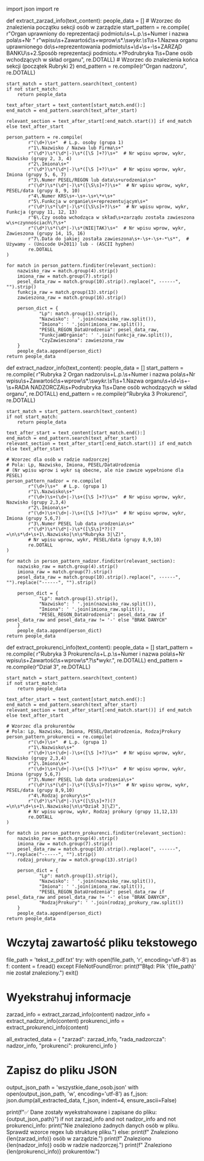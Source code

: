 import json
import re


def extract_zarzad_info(text_content):
    people_data = []
    # Wzorzec do znalezienia początku sekcji osób w zarządzie
    start_pattern = re.compile(
            r"Organ uprawniony do reprezentacji podmiotu\s+L\.p\.\s+Numer i nazwa pola\s+Nr "
            r"wpisu\s+Zawartość\s+wprow\s*\.\s*wykr\.\s*1\s+1\.Nazwa organu uprawnionego do\s+reprezentowania podmiotu\s+\d+\s+-\s+ZARZĄD BANKU\s+2\.Sposób reprezentacji podmiotu.*?Podrubryka 1\s+Dane osób wchodzących w skład organu",
            re.DOTALL)
    # Wzorzec do znalezienia końca sekcji (początek Rubryki 2)
    end_pattern = re.compile(r"Organ nadzoru", re.DOTALL)

    start_match = start_pattern.search(text_content)
    if not start_match:
        return people_data

    text_after_start = text_content[start_match.end():]
    end_match = end_pattern.search(text_after_start)

    relevant_section = text_after_start[:end_match.start()] if end_match else text_after_start

    person_pattern = re.compile(
            r"(\d+)\s+"  # L.p. osoby (grupa 1)
            r"1\.Nazwisko / Nazwa lub Firma\s+"
            r"(\d*)\s*(\d*|-)\s*([\S ]+?)\s+"  # Nr wpisu wprow, wykr, Nazwisko (grupy 2, 3, 4)
            r"2\.Imiona\s+"
            r"(\d*)\s*(\d*|-)\s*([\S ]+?)\s+"  # Nr wpisu wprow, wykr, Imiona (grupy 5, 6, 7)
            r"3\.Numer PESEL/REGON lub data\s+urodzenia\s+"
            r"(\d*)\s*(\d*|-)\s*([\S\s]+?)\s+"  # Nr wpisu wprow, wykr, PESEL/data (grupy 8, 9, 10)
            r"4\.Numer KRS\s+-\s+-\s+\*+\s+"
            r"5\.Funkcja w organie\s+reprezentującym\s+"
            r"(\d*)\s*(\d*|-)\s*([\S\s]+?)\s+"  # Nr wpisu wprow, wykr, Funkcja (grupy 11, 12, 13)
            r"6\.Czy osoba wchodząca w skład\s+zarządu została zawieszona w\s+czynnościach\?\s+"
            r"(\d*)\s*(\d*|-)\s*(NIE|TAK)\s+"  # Nr wpisu wprow, wykr, Zawieszona (grupy 14, 15, 16)
            r"7\.Data do jakiej została zawieszona\s+-\s+-\s+‑*\s*",  # Używamy ‑ (Unicode U+2011) lub - (ASCII hyphen)
            re.DOTALL
    )

    for match in person_pattern.finditer(relevant_section):
        nazwisko_raw = match.group(4).strip()
        imiona_raw = match.group(7).strip()
        pesel_data_raw = match.group(10).strip().replace(", ------", "").strip()
        funkcja_raw = match.group(13).strip()
        zawieszona_raw = match.group(16).strip()

        person_dict = {
                "Lp": match.group(1).strip(),
                "Nazwisko": ' '.join(nazwisko_raw.split()),
                "Imiona": ' '.join(imiona_raw.split()),
                "PESEL_REGON_DataUrodzenia": pesel_data_raw,
                "FunkcjaWOrganie": ' '.join(funkcja_raw.split()),
                "CzyZawieszona": zawieszona_raw
        }
        people_data.append(person_dict)
    return people_data


def extract_nadzor_info(text_content):
    people_data = []
    start_pattern = re.compile(
            r"Rubryka 2 Organ nadzoru\s+L\.p\.\s+Numer i nazwa pola\s+Nr wpisu\s+Zawartość\s+wprow\s*\.\s*wykr\.\s*1\s+1\.Nazwa organu\s+\d+\s+-\s+RADA NADZORCZA\s+Podrubryka 1\s+Dane osób wchodzących w skład organu",
            re.DOTALL)
    end_pattern = re.compile(r"Rubryka 3 Prokurenci", re.DOTALL)

    start_match = start_pattern.search(text_content)
    if not start_match:
        return people_data

    text_after_start = text_content[start_match.end():]
    end_match = end_pattern.search(text_after_start)
    relevant_section = text_after_start[:end_match.start()] if end_match else text_after_start

    # Wzorzec dla osób w radzie nadzorczej
    # Pola: Lp, Nazwisko, Imiona, PESEL/DataUrodzenia
    # (Nr wpisu wprow i wykr są obecne, ale nie zawsze wypełnione dla PESEL)
    person_pattern_nadzor = re.compile(
            r"(\d+)\s+"  # L.p. (grupa 1)
            r"1\.Nazwisko\s+"
            r"(\d+)\s+(\d+|-)\s+([\S ]+?)\s+"  # Nr wpisu wprow, wykr, Nazwisko (grupy 2,3,4)
            r"2\.Imiona\s+"
            r"(\d+)\s+(\d+|-)\s+([\S ]+?)\s+"  # Nr wpisu wprow, wykr, Imiona (grupy 5,6,7)
            r"3\.Numer PESEL lub data urodzenia\s+"
            r"(\d*)\s*(\d*|-)\s*([\S\s]*?)(?=\n\s*\d+\s+1\.Nazwisko|\n\s*Rubryka 3|\Z)",
            # Nr wpisu wprow, wykr, PESEL/data (grupy 8,9,10)
            re.DOTALL
    )

    for match in person_pattern_nadzor.finditer(relevant_section):
        nazwisko_raw = match.group(4).strip()
        imiona_raw = match.group(7).strip()
        pesel_data_raw = match.group(10).strip().replace(", ------", "").replace("‑‑‑‑‑‑", "").strip()

        person_dict = {
                "Lp": match.group(1).strip(),
                "Nazwisko": ' '.join(nazwisko_raw.split()),
                "Imiona": ' '.join(imiona_raw.split()),
                "PESEL_REGON_DataUrodzenia": pesel_data_raw if pesel_data_raw and pesel_data_raw != '-' else "BRAK DANYCH"
        }
        people_data.append(person_dict)
    return people_data


def extract_prokurenci_info(text_content):
    people_data = []
    start_pattern = re.compile(
            r"Rubryka 3 Prokurenci\s+L\.p\.\s+Numer i nazwa pola\s+Nr wpisu\s+Zawartość\s+wprow\s*\.?\s*wykr\.",
            re.DOTALL)
    end_pattern = re.compile(r"Dział 3", re.DOTALL)

    start_match = start_pattern.search(text_content)
    if not start_match:
        return people_data

    text_after_start = text_content[start_match.end():]
    end_match = end_pattern.search(text_after_start)
    relevant_section = text_after_start[:end_match.start()] if end_match else text_after_start

    # Wzorzec dla prokurentów
    # Pola: Lp, Nazwisko, Imiona, PESEL/DataUrodzenia, RodzajProkury
    person_pattern_prokurenci = re.compile(
            r"(\d+)\s+"  # L.p. (grupa 1)
            r"1\.Nazwisko\s+"
            r"(\d+)\s+(\d+|-)\s+([\S ]+?)\s+"  # Nr wpisu wprow, wykr, Nazwisko (grupy 2,3,4)
            r"2\.Imiona\s+"
            r"(\d+)\s+(\d+|-)\s+([\S ]+?)\s+"  # Nr wpisu wprow, wykr, Imiona (grupy 5,6,7)
            r"3\.Numer PESEL lub data urodzenia\s+"
            r"(\d*)\s*(\d*|-)\s*([\S\s]+?)\s+"  # Nr wpisu wprow, wykr, PESEL/data (grupy 8,9,10)
            r"4\.Rodzaj prokury\s+"
            r"(\d*)\s*(\d*|-)\s*([\S\s]+?)(?=\n\s*\d+\s+1\.Nazwisko|\n\s*Dział 3|\Z)",
            # Nr wpisu wprow, wykr, Rodzaj prokury (grupy 11,12,13)
            re.DOTALL
    )

    for match in person_pattern_prokurenci.finditer(relevant_section):
        nazwisko_raw = match.group(4).strip()
        imiona_raw = match.group(7).strip()
        pesel_data_raw = match.group(10).strip().replace(", ------", "").replace("‑‑‑‑‑‑", "").strip()
        rodzaj_prokury_raw = match.group(13).strip()

        person_dict = {
                "Lp": match.group(1).strip(),
                "Nazwisko": ' '.join(nazwisko_raw.split()),
                "Imiona": ' '.join(imiona_raw.split()),
                "PESEL_REGON_DataUrodzenia": pesel_data_raw if pesel_data_raw and pesel_data_raw != '-' else "BRAK DANYCH",
                "RodzajProkury": ' '.join(rodzaj_prokury_raw.split())
        }
        people_data.append(person_dict)
    return people_data


# Wczytaj zawartość pliku tekstowego
file_path = 'tekst_z_pdf.txt'
try:
    with open(file_path, 'r', encoding='utf-8') as f:
        content = f.read()
except FileNotFoundError:
    print(f"Błąd: Plik '{file_path}' nie został znaleziony.")
    exit()

# Wyekstrahuj informacje
zarzad_info = extract_zarzad_info(content)
nadzor_info = extract_nadzor_info(content)
prokurenci_info = extract_prokurenci_info(content)

all_extracted_data = {
        "zarzad": zarzad_info,
        "rada_nadzorcza": nadzor_info,
        "prokurenci": prokurenci_info
}

# Zapisz do pliku JSON
output_json_path = 'wszystkie_dane_osob.json'
with open(output_json_path, 'w', encoding='utf-8') as f_json:
    json.dump(all_extracted_data, f_json, indent=4, ensure_ascii=False)

print(f"✅ Dane zostały wyekstrahowane i zapisane do pliku: {output_json_path}")
if not zarzad_info and not nadzor_info and not prokurenci_info:
    print("Nie znaleziono żadnych danych osób w pliku. Sprawdź wzorce regex lub strukturę pliku.")
else:
    print(f"  Znaleziono {len(zarzad_info)} osób w zarządzie.")
    print(f"  Znaleziono {len(nadzor_info)} osób w radzie nadzorczej.")
    print(f"  Znaleziono {len(prokurenci_info)} prokurentów.")
